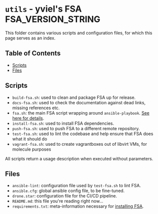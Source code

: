 # `utils` - yviel's FSA FSA_VERSION_STRING
This folder contains various scripts and configuration files, for which this page serves as an index.

## Table of Contents
 - [Scripts](#scripts)
 - [Files](#files)

## Scripts
 - `build-fsa.sh`: used to clean and package FSA up for release.
 - `docs-fsa.sh`: used to check the documentation against dead links, missing references etc.
 - `fsa.sh`: the main FSA script wrapping around `ansible-playbook`. [See here for details](../docs/FSA_CMD.md).
 - `install-fsa.sh`: used to install FSA dependencies.
 - `push-fsa.sh`: used to push FSA to a different remote repository.
 - `test-fsa.sh`: used to lint the codebase and help ensure that FSA does what it should do
 - `vagrant-fsa.sh`: used to create vagrantboxes out of libvirt VMs, for molecule purposes

All scripts return a usage description when executed without parameters.

## Files
 - `ansible-lint`: configuration file used by `test-fsa.sh` to lint FSA.
 - `ansible.cfg`: global ansible config file, to be fine-tuned.
 - `drone.star`: configuration file for the CI/CD pipeline.
 - `README.md`: this file you're reading right now...
 - `requirements.txt`: meta-information necessary for [installing FSA](../docs/INSTALL.md).
